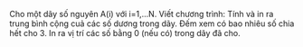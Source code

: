 Cho một dãy số nguyên A(i) với i=1,...N. Viết chương trình:
Tính và in ra trung bình cộng cuả các số dương trong dãy.
Đếm xem có bao nhiêu số chia hết cho 3.
In ra vị trí các số bằng 0 (nếu có) trong dãy đã cho.